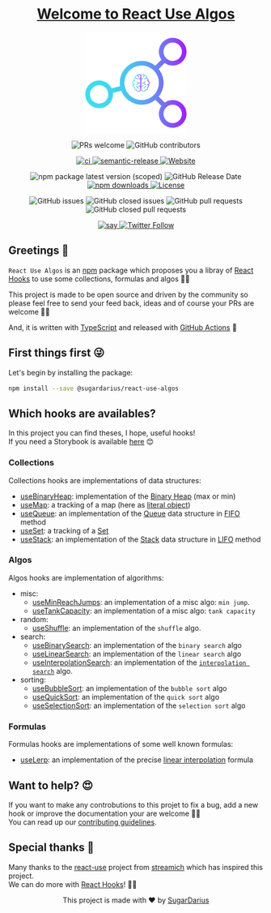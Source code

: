 <h1 align="center">
  <a href="https://github.com/SugarDarius/react-use-algos">Welcome to React Use Algos</a>
</h1>

<p align="center">
  <img width="200" align="center" src="https://raw.githubusercontent.com/SugarDarius/react-use-algos/master/medias/img/logo.png" />
</p>

<p align="center">
  <img alt="PRs welcome" src="https://img.shields.io/badge/PRs-welcome-brightgreen.svg?style=flat-square" />
  <img alt="GitHub contributors" src="https://img.shields.io/github/contributors/sugardarius/react-use-algos?style=flat-square" />
</p>
<p align="center">
  <a href="https://github.com/SugarDarius/react-use-algos/actions">
    <img alt="ci" src="https://github.com/SugarDarius/react-use-algos/workflows/Release%20CI/badge.svg?branch=master&event=push" />
  </a>
  <a href="https://github.com/semantic-release/semantic-release">
    <img alt="semantic-release" src="https://img.shields.io/badge/%20%20%F0%9F%93%A6%F0%9F%9A%80-semantic--release-e10079.svg?style=flat-square" />
  </a>
  <a href="https://sugardarius.github.io/react-use-algos">
    <img alt="Website" src="https://img.shields.io/website?down_color=red&down_message=down&label=storybook&style=flat-square&up_color=blue&url=https%3A%2F%2Fsugardarius.github.io%2Freact-use-algos" />
  </a>
</p>

<p align="center">
  <img alt="npm package latest version (scoped)" src="https://img.shields.io/npm/v/@sugardarius/react-use-algos?label=package%20version@latest&style=flat-square" />
  <img alt="GitHub Release Date" src="https://img.shields.io/github/release-date/sugardarius/react-use-algos?style=flat-square" />
  <a href="https://www.npmjs.com/package/@sugardarius/react-use-algos">
    <img alt="npm downloads" src="https://img.shields.io/npm/dm/@sugardarius/react-use-algos?style=flat-square" />
  </a>
  <a href="https://github.com/SugarDarius/react-use-algos/blob/master/LICENSE">
    <img alt="License" src="https://img.shields.io/github/license/SugarDarius/react-use-algos?style=flat-square" />
  </a>
</p>

<p align="center">
  <img alt="GitHub issues" src="https://img.shields.io/github/issues-raw/SugarDarius/react-use-algos?style=flat-square" />
  <img alt="GitHub closed issues" src="https://img.shields.io/github/issues-closed-raw/sugardarius/react-use-algos?style=flat-square" />
  <img alt="GitHub pull requests" src="https://img.shields.io/github/issues-pr-raw/sugardarius/react-use-algos?style=flat-square" />
  <img alt="GitHub closed pull requests" src="https://img.shields.io/github/issues-pr-closed-raw/sugardarius/react-use-algos?style=flat-square" />
</p>

<p align="center">
  <a href="https://twitter.com/azeldvin">
    <img alt="say" src="https://img.shields.io/badge/say-hi!-blue?style=flat-square" />
  </a>
  <a href="https://twitter.com/azeldvin">  
    <img alt="Twitter Follow" src="https://img.shields.io/twitter/follow/azeldvin?style=social" />
  </a>
</p>

## Greetings 👋
`React Use Algos` is an [npm](https://www.npmjs.com/) package which proposes you a libray of [React Hooks](https://reactjs.org/docs/hooks-intro.html) to use some collections, formulas and algos 💪🏻

This project is made to be open source and driven by the community so please feel free to send your feed back, ideas and of course your PRs are welcome 🙏🏻

And, it is written with [TypeScript](https://www.typescriptlang.org/) and released with [GitHub Actions](https://github.com/features/actions) 🤗

## First things first 😜
Let's begin by installing the package:

```sh
npm install --save @sugardarius/react-use-algos
```

## Which hooks are availables?
In this project you can find theses, I hope, useful hooks!<br />
If you need a Storybook is available [here](https://sugardarius.github.io/react-use-algos/) 😊

### Collections
Collections hooks are implementations of data structures:

* [useBinaryHeap](https://github.com/SugarDarius/react-use-algos/blob/master/docs/use-binary-heap.hook.md): implementation of the [Binary Heap](https://en.wikipedia.org/wiki/Binary_heap) (max or min)
* [useMap](https://github.com/SugarDarius/react-use-algos/blob/master/docs/use-map.hook.md): a tracking of a map (here as [literal object](https://developer.mozilla.org/en-US/docs/Web/JavaScript/Guide/Working_with_Objects))
* [useQueue](https://github.com/SugarDarius/react-use-algos/blob/master/docs/use-queue.hook.md): an implementation of the [Queue](https://en.wikibooks.org/wiki/Data_Structures/Stacks_and_Queues#Queues) data structure in [FIFO](https://en.wikipedia.org/wiki/FIFO_and_LIFO_accounting#FIFO) method
* [useSet](https://github.com/SugarDarius/react-use-algos/blob/master/docs/use-set.hook.md): a tracking of a [Set](https://developer.mozilla.org/en-US/docs/Web/JavaScript/Reference/Global_Objects/Set)
* [useStack](https://github.com/SugarDarius/react-use-algos/blob/master/docs/use-stack.hook.md): an implementation of the [Stack](https://en.wikibooks.org/wiki/Data_Structures/Stacks_and_Queues#Stacks) data structure in [LIFO](https://en.wikipedia.org/wiki/FIFO_and_LIFO_accounting#LIFO) method

### Algos
Algos hooks are implementation of algorithms:

* misc:
  * [useMinReachJumps](https://github.com/SugarDarius/react-use-algos/blob/master/docs/use-min-reach-jumps.hook.md): an implementation of a misc algo: `min jump`. 
  * [useTankCapacity](https://github.com/SugarDarius/react-use-algos/blob/master/docs/use-tank-capacity.hook.md): an implementation of a misc algo: `tank capacity`
* random:
  * [useShuffle](https://github.com/SugarDarius/react-use-algos/blob/master/docs/use-shuffle.hook.md): an implementation of the `shuffle` algo.
* search:
  * [useBinarySearch](https://github.com/SugarDarius/react-use-algos/blob/master/docs/use-binary-search.hook.md): an implementation of the `binary search` algo
  * [useLinearSearch](https://github.com/SugarDarius/react-use-algos/blob/master/docs/use-linear-search.hook.md): an implementation of the `linear search` algo
  * [useInterpolationSearch](https://github.com/SugarDarius/react-use-algos/blob/master/docs/use-interpolation-search.hook.md): an implementation of the [`interpolation search`](https://en.wikipedia.org/wiki/Interpolation_search) algo.
* sorting:
  * [useBubbleSort](https://github.com/SugarDarius/react-use-algos/blob/master/docs/use-bubble-sort.hook.md): an implementation of the `bubble sort` algo
  * [useQuickSort](https://github.com/SugarDarius/react-use-algos/blob/master/docs/use-quick-sort.hook.md): an implementation of the `quick sort` algo
  * [useSelectionSort](https://github.com/SugarDarius/react-use-algos/blob/master/docs/use-selection-sort.hook.md): an implementation of the `selection sort` algo 

### Formulas
Formulas hooks are implementations of some well known formulas:

* [useLerp](https://github.com/SugarDarius/react-use-algos/blob/master/docs/use-lerp.hook.md): an implementation of the precise [linear interpolation](https://en.wikipedia.org/wiki/Linear_interpolation) formula

## Want to help? 😍
If you want to make any controbutions to this projet to fix a bug, add a new hook or improve the documentation your are welcome 🙏🏻<br />
You can read up our [contributing guidelines](https://github.com/SugarDarius/react-use-algos/blob/master/CONTRIBUTING.md).

## Special thanks 👏
Many thanks to the [react-use](https://github.com/streamich/react-use) project from [streamich](https://github.com/streamich) which has inspired this project.<br />
We can do more with [React Hooks](https://reactjs.org/docs/hooks-intro.html)! 💪🏻

<p align="center">
    This project is made with ♥ by <a href="https://github.com/SugarDarius">SugarDarius</a>
</p>